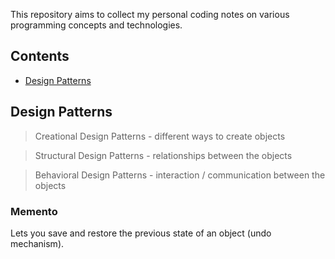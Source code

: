 This repository aims to collect my personal coding notes on various programming concepts and technologies.

## Contents

- [Design Patterns](#design-patterns) 

## Design Patterns

> Creational Design Patterns - different ways to create objects

> Structural Design Patterns - relationships between the objects

> Behavioral Design Patterns - interaction / communication between the objects

### Memento

Lets you save and restore the previous state of an object (undo mechanism).